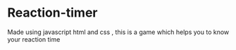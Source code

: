 # Reaction-timer
 Made using javascript html and css , this is a game which helps you to know your reaction time  
